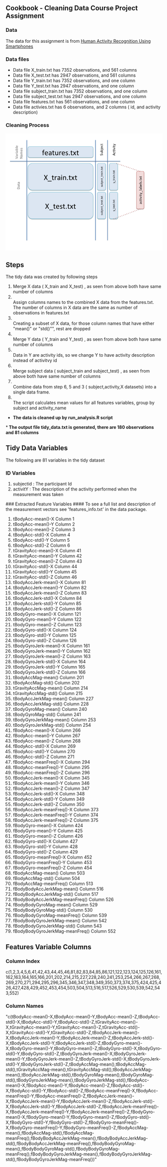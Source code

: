 ## Cookbook - Cleaning Data Course Project Assignment

### Data
The data for this assignment is from <a href="https://d396qusza40orc.cloudfront.net/getdata%2Fprojectfiles%2FUCI%20HAR%20Dataset.zip">Human Activity Recognition Using Smartphones </a>

### Data files

- Data file  X_train.txt has 7352 observations, and 561 columns
- Data file  X_test.txt  has 2947 observations, and 561 columns
- Data file  Y_train.txt has 7352 observations, and one column
- Data file  Y_test.txt  has 2947 observations, and one column
- Data file  subject_train.txt has 7352 observations, and one column
- Data file  subject_test.txt has 2947 observations, and one column
- Data file  features.txt has 561 observations, and one column
- Data file  activies.txt has 6 observations, and 2 columns ( id, and activity description)


### Cleaning Process

![ScreenShot](https://raw.githubusercontent.com/sangeetabahri/datacleaningAssignment/master/DatasetExplaination.png)

## Steps

The tidy data was created by following steps
<ol>
<li>
Merge X data ( X_train and X_test)  , as seen from above both have same number of columns
<li></li>
Assign columns names to the combined X data from the features.txt. The number of columns in X data are the same as number of observations in features.txt
<li></li>
Creating a subset of X data, for those column names that have either "mean()" or "std()"", rest are dropped
<li></li>
Merge Y data ( Y_train and Y_test) , as seen from above both have same number of columns
<li></li>
Data in Y are activity ids, so we change Y to have activity description instead of activitvy id
<li></li>
Merge subject data ( subject_train and subject_test) , as seen from above both have same number of columns
<li></li>
Combine data from step 6, 5 and 3 ( subject,activity,X datasets) into a single data frame.
<li></li>
The script calculates mean values for all features variables, group by subject and activity_name
</li>
</ol>

*  <b>The data is cleaned up by run_analysis.R script</b>

*<b></i>  The output file tidy_data.txt is generated, there are 180 observations and 81 columns</i></b>

## Tidy Data Variables

The following are 81 variables in the tidy dataset 

### ID Variables
<ol>
<li>subjectid : The participant Id</li>
<li>activitY  : The description of the activity performed when the measurement was taken</li>
</ol>
### Extracted Feature Variables
#### To see a full list and description of the measurement vectors see 'features_info.txt' in the data package.
<ol>
<li> tBodyAcc-mean()-X  Column  1 </li>
<li> tBodyAcc-mean()-Y  Column  2 </li>
<li> tBodyAcc-mean()-Z  Column  3 </li>
<li> tBodyAcc-std()-X  Column  4 </li>
<li> tBodyAcc-std()-Y  Column  5 </li>
<li> tBodyAcc-std()-Z  Column  6 </li>
<li> tGravityAcc-mean()-X  Column  41 </li>
<li> tGravityAcc-mean()-Y  Column  42 </li>
<li> tGravityAcc-mean()-Z  Column  43 </li>
<li> tGravityAcc-std()-X  Column  44 </li>
<li> tGravityAcc-std()-Y  Column  45 </li>
<li> tGravityAcc-std()-Z  Column  46 </li>
<li> tBodyAccJerk-mean()-X  Column  81 </li>
<li> tBodyAccJerk-mean()-Y  Column  82 </li>
<li> tBodyAccJerk-mean()-Z  Column  83 </li>
<li> tBodyAccJerk-std()-X  Column  84 </li>
<li> tBodyAccJerk-std()-Y  Column  85 </li>
<li> tBodyAccJerk-std()-Z  Column  86 </li>
<li> tBodyGyro-mean()-X  Column  121 </li>
<li> tBodyGyro-mean()-Y  Column  122 </li>
<li> tBodyGyro-mean()-Z  Column  123 </li>
<li> tBodyGyro-std()-X  Column  124 </li>
<li> tBodyGyro-std()-Y  Column  125 </li>
<li> tBodyGyro-std()-Z  Column  126 </li>
<li> tBodyGyroJerk-mean()-X  Column  161 </li>
<li> tBodyGyroJerk-mean()-Y  Column  162 </li>
<li> tBodyGyroJerk-mean()-Z  Column  163 </li>
<li> tBodyGyroJerk-std()-X  Column  164 </li>
<li> tBodyGyroJerk-std()-Y  Column  165 </li>
<li> tBodyGyroJerk-std()-Z  Column  166 </li>
<li> tBodyAccMag-mean()  Column  201 </li>
<li> tBodyAccMag-std()  Column  202 </li>
<li> tGravityAccMag-mean()  Column  214 </li>
<li> tGravityAccMag-std()  Column  215 </li>
<li> tBodyAccJerkMag-mean()  Column  227 </li>
<li> tBodyAccJerkMag-std()  Column  228 </li>
<li> tBodyGyroMag-mean()  Column  240 </li>
<li> tBodyGyroMag-std()  Column  241 </li>
<li> tBodyGyroJerkMag-mean()  Column  253 </li>
<li> tBodyGyroJerkMag-std()  Column  254 </li>
<li> fBodyAcc-mean()-X  Column  266 </li>
<li> fBodyAcc-mean()-Y  Column  267 </li>
<li> fBodyAcc-mean()-Z  Column  268 </li>
<li> fBodyAcc-std()-X  Column  269 </li>
<li> fBodyAcc-std()-Y  Column  270 </li>
<li> fBodyAcc-std()-Z  Column  271 </li>
<li> fBodyAcc-meanFreq()-X  Column  294 </li>
<li> fBodyAcc-meanFreq()-Y  Column  295 </li>
<li> fBodyAcc-meanFreq()-Z  Column  296 </li>
<li> fBodyAccJerk-mean()-X  Column  345 </li>
<li> fBodyAccJerk-mean()-Y  Column  346 </li>
<li> fBodyAccJerk-mean()-Z  Column  347 </li>
<li> fBodyAccJerk-std()-X  Column  348 </li>
<li> fBodyAccJerk-std()-Y  Column  349 </li>
<li> fBodyAccJerk-std()-Z  Column  350 </li>
<li> fBodyAccJerk-meanFreq()-X  Column  373 </li>
<li> fBodyAccJerk-meanFreq()-Y  Column  374 </li>
<li> fBodyAccJerk-meanFreq()-Z  Column  375 </li>
<li> fBodyGyro-mean()-X  Column  424 </li>
<li> fBodyGyro-mean()-Y  Column  425 </li>
<li> fBodyGyro-mean()-Z  Column  426 </li>
<li> fBodyGyro-std()-X  Column  427 </li>
<li> fBodyGyro-std()-Y  Column  428 </li>
<li> fBodyGyro-std()-Z  Column  429 </li>
<li> fBodyGyro-meanFreq()-X  Column  452 </li>
<li> fBodyGyro-meanFreq()-Y  Column  453 </li>
<li> fBodyGyro-meanFreq()-Z  Column  454 </li>
<li> fBodyAccMag-mean()  Column  503 </li>
<li> fBodyAccMag-std()  Column  504 </li>
<li> fBodyAccMag-meanFreq()  Column  513 </li>
<li> fBodyBodyAccJerkMag-mean()  Column  516 </li>
<li> fBodyBodyAccJerkMag-std()  Column  517 </li>
<li> fBodyBodyAccJerkMag-meanFreq()  Column  526 </li>
<li> fBodyBodyGyroMag-mean()  Column  529 </li>
<li> fBodyBodyGyroMag-std()  Column  530 </li>
<li> fBodyBodyGyroMag-meanFreq()  Column  539 </li>
<li> fBodyBodyGyroJerkMag-mean()  Column  542 </li>
<li> fBodyBodyGyroJerkMag-std()  Column  543 </li>
<li> fBodyBodyGyroJerkMag-meanFreq()  Column  552 </li>
</ol>

## Features Variable Columns 

### Column Index
c(1,2,3,4,5,6,41,42,43,44,45,46,81,82,83,84,85,86,121,122,123,124,125,126,161,162,163,164,165,166,201,202,214,215,227,228,240,241,253,254,266,267,268,269,270,271,294,295,296,345,346,347,348,349,350,373,374,375,424,425,426,427,428,429,452,453,454,503,504,513,516,517,526,529,530,539,542,543,552)

### Column Names

"c(tBodyAcc-mean()-X,tBodyAcc-mean()-Y,tBodyAcc-mean()-Z,tBodyAcc-std()-X,tBodyAcc-std()-Y,tBodyAcc-std()-Z,tGravityAcc-mean()-X,tGravityAcc-mean()-Y,tGravityAcc-mean()-Z,tGravityAcc-std()-X,tGravityAcc-std()-Y,tGravityAcc-std()-Z,tBodyAccJerk-mean()-X,tBodyAccJerk-mean()-Y,tBodyAccJerk-mean()-Z,tBodyAccJerk-std()-X,tBodyAccJerk-std()-Y,tBodyAccJerk-std()-Z,tBodyGyro-mean()-X,tBodyGyro-mean()-Y,tBodyGyro-mean()-Z,tBodyGyro-std()-X,tBodyGyro-std()-Y,tBodyGyro-std()-Z,tBodyGyroJerk-mean()-X,tBodyGyroJerk-mean()-Y,tBodyGyroJerk-mean()-Z,tBodyGyroJerk-std()-X,tBodyGyroJerk-std()-Y,tBodyGyroJerk-std()-Z,tBodyAccMag-mean(),tBodyAccMag-std(),tGravityAccMag-mean(),tGravityAccMag-std(),tBodyAccJerkMag-mean(),tBodyAccJerkMag-std(),tBodyGyroMag-mean(),tBodyGyroMag-std(),tBodyGyroJerkMag-mean(),tBodyGyroJerkMag-std(),fBodyAcc-mean()-X,fBodyAcc-mean()-Y,fBodyAcc-mean()-Z,fBodyAcc-std()-X,fBodyAcc-std()-Y,fBodyAcc-std()-Z,fBodyAcc-meanFreq()-X,fBodyAcc-meanFreq()-Y,fBodyAcc-meanFreq()-Z,fBodyAccJerk-mean()-X,fBodyAccJerk-mean()-Y,fBodyAccJerk-mean()-Z,fBodyAccJerk-std()-X,fBodyAccJerk-std()-Y,fBodyAccJerk-std()-Z,fBodyAccJerk-meanFreq()-X,fBodyAccJerk-meanFreq()-Y,fBodyAccJerk-meanFreq()-Z,fBodyGyro-mean()-X,fBodyGyro-mean()-Y,fBodyGyro-mean()-Z,fBodyGyro-std()-X,fBodyGyro-std()-Y,fBodyGyro-std()-Z,fBodyGyro-meanFreq()-X,fBodyGyro-meanFreq()-Y,fBodyGyro-meanFreq()-Z,fBodyAccMag-mean(),fBodyAccMag-std(),fBodyAccMag-meanFreq(),fBodyBodyAccJerkMag-mean(),fBodyBodyAccJerkMag-std(),fBodyBodyAccJerkMag-meanFreq(),fBodyBodyGyroMag-mean(),fBodyBodyGyroMag-std(),fBodyBodyGyroMag-meanFreq(),fBodyBodyGyroJerkMag-mean(),fBodyBodyGyroJerkMag-std(),fBodyBodyGyroJerkMag-meanFreq())"
